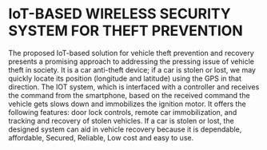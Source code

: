 # IoT-BASED WIRELESS SECURITY SYSTEM FOR THEFT PREVENTION

The proposed IoT-based solution for vehicle theft prevention and recovery presents a 
promising approach to addressing the pressing issue of vehicle theft in society. It is a car anti-theft
device; if a car is stolen or lost, we may quickly locate its position (longitude and latitude) using the 
GPS in that direction. The IOT system, which is interfaced with a controller and receives the command 
from the smartphone, based on the received command the vehicle gets slows down and immobilizes 
the ignition motor. It offers the following features: door lock controls, remote car immobilization, and 
tracking and recovery of stolen vehicles. If a car is stolen or lost, the designed system can aid in vehicle 
recovery because it is dependable, affordable, Secured, Reliable, Low cost and easy to use.
